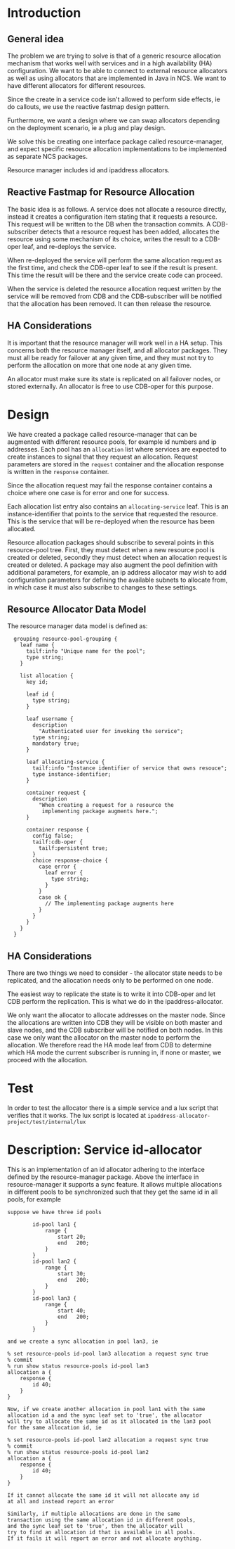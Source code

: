 # Introduction

## General idea
The problem we are trying to solve is that of a generic resource
allocation mechanism that works well with services and in a high
availability (HA) configuration.  We want to be able to connect to
external resource allocators as well as using allocators that are
implemented in Java in NCS.  We want to have different allocators for
different resources.

Since the create in a service code isn't allowed to perform side
effects, ie do callouts, we use the reactive fastmap design pattern.

Furthermore, we want a design where we can swap allocators depending
on the deployment scenario, ie a plug and play design.

We solve this be creating one interface package called
resource-manager, and expect specific resource allocation
implementations to be implemented as separate NCS packages.

Resource manager includes id and ipaddress allocators.

## Reactive Fastmap for Resource Allocation

The basic idea is as follows. A service does not allocate a resource
directly, instead it creates a configuration item stating that it
requests a resource. This request will be written to the DB when the
transaction commits. A CDB-subscriber detects that a resource request
has been added, allocates the resource using some mechanism of its
choice, writes the result to a CDB-oper leaf, and re-deploys the
service.

When re-deployed the service will perform the same allocation request
as the first time, and check the CDB-oper leaf to see if the result is
present. This time the result will be there and the service create
code can proceed.

When the service is deleted the resource allocation request written by
the service will be removed from CDB and the CDB-subscriber will be
notified that the allocation has been removed. It can then release the
resource.

## HA Considerations

It is important that the resource manager will work well in a HA
setup.  This concerns both the resource manager itself, and all
allocator packages.  They must all be ready for failover at any given
time, and they must not try to perform the allocation on more that one
node at any given time.

An allocator must make sure its state is replicated on all failover
nodes, or stored externally. An allocator is free to use CDB-oper for
this purpose.

# Design

We have created a package called resource-manager that can be
augmented with different resource pools, for example id numbers
and ip addresses. Each pool has an `allocation` list where services
are expected to create instances to signal that they request an
allocation. Request parameters are stored in the `request` container
and the allocation response is written in the `response` container.

Since the allocation request may fail the response container contains
a choice where one case is for error and one for success.

Each allocation list entry also contains an `allocating-service`
leaf. This is an instance-identifier that points to the service that
requested the resource. This is the service that will be re-deployed
when the resource has been allocated.

Resource allocation packages should subscribe to several points in
this resource-pool tree.  First, they must detect when a new resource
pool is created or deleted, secondly they must detect when an
allocation request is created or deleted. A package may also augment
the pool definition with additional parameters, for example, an ip
address allocator may wish to add configuration parameters for
defining the available subnets to allocate from, in which case it must
also subscribe to changes to these settings.

## Resource Allocator Data Model

The resource manager data model is defined as:

```
  grouping resource-pool-grouping {
    leaf name {
      tailf:info "Unique name for the pool";
      type string;
    }

    list allocation {
      key id;

      leaf id {
        type string;
      }

      leaf username {
        description
          "Authenticated user for invoking the service";
        type string;
        mandatory true;
      }

      leaf allocating-service {
        tailf:info "Instance identifier of service that owns resouce";
        type instance-identifier;
      }

      container request {
        description
          "When creating a request for a resource the
           implementing package augments here.";
      }

      container response {
        config false;
        tailf:cdb-oper {
          tailf:persistent true;
        }
        choice response-choice {
          case error {
            leaf error {
              type string;
            }
          }
          case ok {
            // The implementing package augments here
          }
        }
      }
    }
  }
```

## HA Considerations

There are two things we need to consider - the allocator state needs
to be replicated, and the allocation needs only to be performed on one
node.

The easiest way to replicate the state is to write it into CDB-oper and let CDB
perform the replication. This is what we do in the ipaddress-allocator.

We only want the allocator to allocate addresses on the master
node. Since the allocations are written into CDB they will be visible
on both master and slave nodes, and the CDB subscriber will be
notified on both nodes. In this case we only want the allocator on the
master node to perform the allocation. We therefore read the HA mode
leaf from CDB to determine which HA mode the current subscriber is
running in, if none or master, we proceed with the allocation.

# Test

In order to test the allocator there is a simple service and a lux
script that verifies that it works. The lux script is located at
`ipaddress-allocator-project/test/internal/lux`


# Description: Service id-allocator
This is an implementation of an id allocator adhering to the interface
defined by the resource-manager package. Above the interface in
resource-manager it supports a sync feature. It allows multiple
allocations in different pools to be synchronized such that they
get the same id in all pools, for example

    suppose we have three id pools

            id-pool lan1 {
                range {
                    start 20;
                    end   200;
                }
            }
            id-pool lan2 {
                range {
                    start 30;
                    end   200;
                }
            }
            id-pool lan3 {
                range {
                    start 40;
                    end   200;
                }
            }

    and we create a sync allocation in pool lan3, ie

    % set resource-pools id-pool lan3 allocation a request sync true
    % commit
    % run show status resource-pools id-pool lan3
    allocation a {
        response {
            id 40;
        }
    }

    Now, if we create another allocation in pool lan1 with the same
    allocation id a and the sync leaf set to 'true', the allocator
    will try to allocate the same id as it allocated in the lan3 pool
    for the same allocation id, ie

    % set resource-pools id-pool lan2 allocation a request sync true
    % commit
    % run show status resource-pools id-pool lan2
    allocation a {
        response {
            id 40;
        }
    }

    If it cannot allocate the same id it will not allocate any id
    at all and instead report an error

    Similarly, if multiple allocations are done in the same
    transaction using the same allocation id in different pools,
    and the sync leaf set to 'true', then the allocator will
    try to find an allocation id that is available in all pools.
    If it fails it will report an error and not allocate anything.



